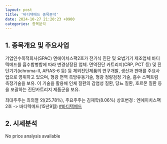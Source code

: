 ```yaml
---
layout: post
title: '바디텍메드 종목분석'
date: 2024-10-27 21:20:23 +0900
categories: 종목분석
---
```


## 1. 종목개요 및 주요사업

기업인수목적회사(SPAC) 엔에이치스팩2호가 전기식 진단 및 요법기기 제조업체 바디텍메드를 흡수합병함에 따라 변경상장된 업체. 면역진단 카트리지(CRP, PCT 등) 및 진단기기(ichroma-II, AFIAS-6 등) 등 체외진단제품의 연구개발, 생산과 판매를 주요사업으로 영위하고 있으며, 형광 면역 측방유동기술, 형광 정량검정 기술, 흡수 스펙트럼 측정기술을 보유. 이 기술을 활용해 인체 질환의 감염성 질환, 당뇨 질환, 호르몬 질환 등을 포괄하는 진단카트리지 제품군을 보유. 

최대주주는 최의열 외(25.78%), 주요주주는 김재학(8.06%) 상호변경 : 엔에이치스팩2호 -> 바디텍메드(15년9월)
[#바디텍메드](#)

## 2. 시세분석

No price analysis available
